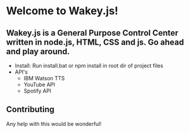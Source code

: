 # Welcome to Wakey.js!
## Wakey.js is a General Purpose Control Center written in node.js, HTML, CSS and js. Go ahead and play around.

* Install: Run install.bat or npm install in root dir of project files
* API's
  * IBM Watson TTS
  * YouTube API
  * Spotify API

## Contributing

Any help with this would be wonderful!

